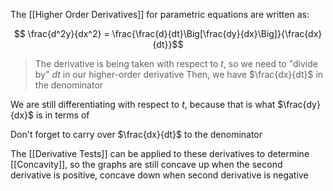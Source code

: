 The [[Higher Order Derivatives]] for parametric equations are written as:

$$ \frac{d^2y}{dx^2}  = \frac{\frac{d}{dt}\Big[\frac{dy}{dx}\Big]}{\frac{dx}{dt}}$$
> The derivative is being taken with respect to $t$, so we need to "divide by" $dt$ in our higher-order derivative
> Then, we have $\frac{dx}{dt}$ in the denominator

We are still differentiating with respect to $t$, because that is what $\frac{dy}{dx}$ is in terms of

Don't forget to carry over $\frac{dx}{dt}$ to the denominator

The [[Derivative Tests]] can be applied to these derivatives to determine [[Concavity]], so the graphs are still concave up when the second derivative is positive, concave down when second derivative is negative

